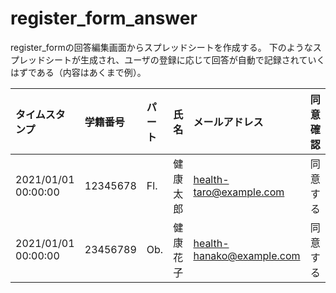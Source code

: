 register_form_answer
===
register_formの回答編集画面からスプレッドシートを作成する。
下のようなスプレッドシートが生成され、ユーザの登録に応じて回答が自動で記録されていくはずである（内容はあくまで例）。

|タイムスタンプ|学籍番号|パート|氏名|メールアドレス|同意確認|
|:--|:--|:--|:--|:--|:--|
|2021/01/01 00:00:00|12345678|Fl.|健康太郎|health-taro@example.com|同意する|
|2021/01/01 00:00:00|23456789|Ob.|健康花子|health-hanako@example.com|同意する|